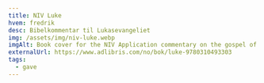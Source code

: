 ```yaml
---
title: NIV Luke
hvem: fredrik
desc: Bibelkommentar til Lukasevangeliet
img: /assets/img/niv-luke.webp
imgAlt: Book cover for the NIV Application commentary on the gospel of Luke
externalUrl: https://www.adlibris.com/no/bok/luke-9780310493303
tags:
  - gave
---
```

